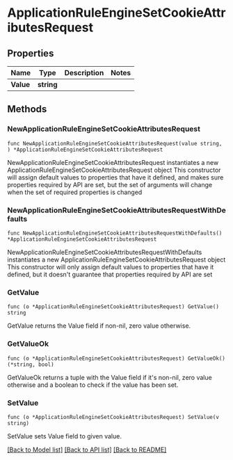 # ApplicationRuleEngineSetCookieAttributesRequest

## Properties

Name | Type | Description | Notes
------------ | ------------- | ------------- | -------------
**Value** | **string** |  | 

## Methods

### NewApplicationRuleEngineSetCookieAttributesRequest

`func NewApplicationRuleEngineSetCookieAttributesRequest(value string, ) *ApplicationRuleEngineSetCookieAttributesRequest`

NewApplicationRuleEngineSetCookieAttributesRequest instantiates a new ApplicationRuleEngineSetCookieAttributesRequest object
This constructor will assign default values to properties that have it defined,
and makes sure properties required by API are set, but the set of arguments
will change when the set of required properties is changed

### NewApplicationRuleEngineSetCookieAttributesRequestWithDefaults

`func NewApplicationRuleEngineSetCookieAttributesRequestWithDefaults() *ApplicationRuleEngineSetCookieAttributesRequest`

NewApplicationRuleEngineSetCookieAttributesRequestWithDefaults instantiates a new ApplicationRuleEngineSetCookieAttributesRequest object
This constructor will only assign default values to properties that have it defined,
but it doesn't guarantee that properties required by API are set

### GetValue

`func (o *ApplicationRuleEngineSetCookieAttributesRequest) GetValue() string`

GetValue returns the Value field if non-nil, zero value otherwise.

### GetValueOk

`func (o *ApplicationRuleEngineSetCookieAttributesRequest) GetValueOk() (*string, bool)`

GetValueOk returns a tuple with the Value field if it's non-nil, zero value otherwise
and a boolean to check if the value has been set.

### SetValue

`func (o *ApplicationRuleEngineSetCookieAttributesRequest) SetValue(v string)`

SetValue sets Value field to given value.



[[Back to Model list]](../README.md#documentation-for-models) [[Back to API list]](../README.md#documentation-for-api-endpoints) [[Back to README]](../README.md)


